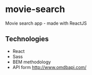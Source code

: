 # movie-search
Movie search app - made with ReactJS

## Technologies

- React
- Sass
- BEM methodology
- API form http://www.omdbapi.com/
